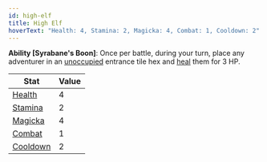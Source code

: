 ```yaml
---
id: high-elf
title: High Elf
hoverText: "Health: 4, Stamina: 2, Magicka: 4, Combat: 1, Cooldown: 2"
---
```


**Ability [Syrabane's Boon]**: Once per battle, during your turn, place any adventurer in an [unoccupied](/docs/glossary/occupied) entrance tile hex and [heal](/docs/glossary/healing) them for 3 HP.

| Stat                               | Value |
| ---------------------------------- | ----- |
| [Health](/docs/stats/health)       | 4     |
| [Stamina](/docs/stats/stamina)     | 2     |
| [Magicka](/docs/stats/magicka)     | 4     |
| [Combat](/docs/skill-lines/combat) | 1     |
| [Cooldown](/docs/stats/cooldown)   | 2     |
